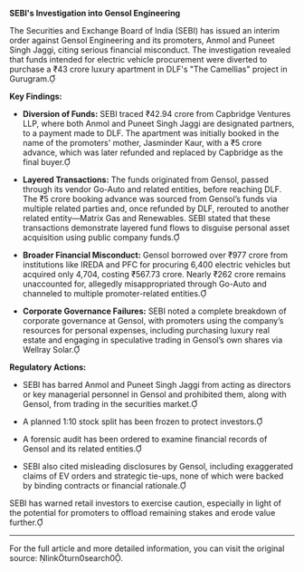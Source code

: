
**SEBI's Investigation into Gensol Engineering**

The Securities and Exchange Board of India (SEBI) has issued an interim order against Gensol Engineering and its promoters, Anmol and Puneet Singh Jaggi, citing serious financial misconduct. The investigation revealed that funds intended for electric vehicle procurement were diverted to purchase a ₹43 crore luxury apartment in DLF's "The Camellias" project in Gurugram.

**Key Findings:**

- **Diversion of Funds:** SEBI traced ₹42.94 crore from Capbridge Ventures LLP, where both Anmol and Puneet Singh Jaggi are designated partners, to a payment made to DLF. The apartment was initially booked in the name of the promoters' mother, Jasminder Kaur, with a ₹5 crore advance, which was later refunded and replaced by Capbridge as the final buyer.

- **Layered Transactions:** The funds originated from Gensol, passed through its vendor Go-Auto and related entities, before reaching DLF. The ₹5 crore booking advance was sourced from Gensol’s funds via multiple related parties and, once refunded by DLF, rerouted to another related entity—Matrix Gas and Renewables. SEBI stated that these transactions demonstrate layered fund flows to disguise personal asset acquisition using public company funds.

- **Broader Financial Misconduct:** Gensol borrowed over ₹977 crore from institutions like IREDA and PFC for procuring 6,400 electric vehicles but acquired only 4,704, costing ₹567.73 crore. Nearly ₹262 crore remains unaccounted for, allegedly misappropriated through Go-Auto and channeled to multiple promoter-related entities.

- **Corporate Governance Failures:** SEBI noted a complete breakdown of corporate governance at Gensol, with promoters using the company’s resources for personal expenses, including purchasing luxury real estate and engaging in speculative trading in Gensol’s own shares via Wellray Solar.

**Regulatory Actions:**

- SEBI has barred Anmol and Puneet Singh Jaggi from acting as directors or key managerial personnel in Gensol and prohibited them, along with Gensol, from trading in the securities market.

- A planned 1:10 stock split has been frozen to protect investors.

- A forensic audit has been ordered to examine financial records of Gensol and its related entities.

- SEBI also cited misleading disclosures by Gensol, including exaggerated claims of EV orders and strategic tie-ups, none of which were backed by binding contracts or financial rationale.

SEBI has warned retail investors to exercise caution, especially in light of the potential for promoters to offload remaining stakes and erode value further.

---

For the full article and more detailed information, you can visit the original source: linkturn0search0. 
